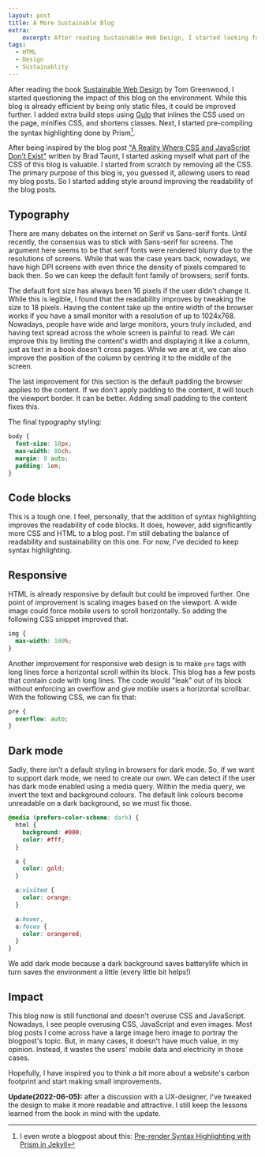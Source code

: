 ```yaml
---
layout: post
title: A More Sustainable Blog
extra:
    excerpt: After reading Sustainable Web Design, I started looking for ways to reduce the carbon footprint of this blog.
tags: 
  - HTML
  - Design
  - Sustainablity
---
```


After reading the book [Sustainable Web Design][1] by Tom Greenwood, I started questioning the impact of this blog on the environment.
While this blog is already efficient by being only static files, it could be improved further.
I added extra build steps using [Gulp][2] that inlines the CSS used on the page, minifies CSS, and shortens classes.
Next, I started pre-compiling the syntax highlighting done by Prism[^1].

After being inspired by the blog post ["A Reality Where CSS and JavaScript Don't Exist"][3] written by Brad Taunt, I started asking myself what part of the CSS of this blog is valuable.
I started from scratch by removing all the CSS.
The primary purpose of this blog is, you guessed it, allowing users to read my blog posts.
So I started adding style around improving the readability of the blog posts.

## Typography

There are many debates on the internet on Serif vs Sans-serif fonts.
Until recently, the consensus was to stick with Sans-serif for screens.
The argument here seems to be that serif fonts were rendered blurry due to the resolutions of screens.
While that was the case years back, nowadays, we have high DPI screens with even thrice the density of pixels compared to back then.
So we can keep the default font family of browsers; serif fonts.

The default font size has always been 16 pixels if the user didn't change it.
While this is legible, I found that the readability improves by tweaking the size to 18 pixels.
Having the content take up the entire width of the browser works if you have a small monitor with a resolution of up to 1024x768.
Nowadays, people have wide and large monitors, yours truly included, and having text spread across the whole screen is painful to read.
We can improve this by limiting the content's width and displaying it like a column, just as text in a book doesn't cross pages.
While we are at it, we can also improve the position of the column by centring it to the middle of the screen.

The last improvement for this section is the default padding the browser applies to the content.
If we don't apply padding to the content, it will touch the viewport border.
It can be better.
Adding small padding to the content fixes this.

The final typography styling:

```css
body {
  font-size: 18px;
  max-width: 80ch;
  margin: 0 auto;
  padding: 1em;
}
```


## Code blocks

This is a tough one.
I feel, personally, that the addition of syntax highlighting improves the readability of code blocks.
It does, however, add significantly more CSS and HTML to a blog post.
I'm still debating the balance of readability and sustainability on this one.
For now, I've decided to keep syntax highlighting.

## Responsive

HTML is already responsive by default but could be improved further.
One point of improvement is scaling images based on the viewport.
A wide image could force mobile users to scroll horizontally.
So adding the following CSS snippet improved that.

```css
img {
  max-width: 100%;
}
```

Another improvement for responsive web design is to make `pre` tags with long lines force a horizontal scroll within its block.
This blog has a few posts that contain code with long lines.
The code would "leak" out of its block without enforcing an overflow and give mobile users a horizontal scrollbar.
With the following CSS, we can fix that:

```css
pre {
  overflow: auto;
}
```

## Dark mode

Sadly, there isn't a default styling in browsers for dark mode.
So, if we want to support dark mode, we need to create our own.
We can detect if the user has dark mode enabled using a media query.
Within the media query, we invert the text and background colours.
The default link colours become unreadable on a dark background, so we must fix those.


```css
@media (prefers-color-scheme: dark) {
  html {
    background: #000;
    color: #fff;
  }

  a {
    color: gold;
  }

  a:visited {
    color: orange;
  }

  a:hover,
  a:focus {
    color: orangered;
  }
}
```

We add dark mode because a dark background saves batterylife which in turn saves the environment a little (every little bit helps!)

## Impact

This blog now is still functional and doesn't overuse CSS and JavaScript.
Nowadays, I see people overusing CSS, JavaScript and even images.
Most blog posts I come across have a large image hero image to portray the blogpost's topic.
But, in many cases, it doesn't have much value, in my opinion.
Instead, it wastes the users' mobile data and electricity in those cases.

Hopefully, I have inspired you to think a bit more about a website's carbon footprint and start making small improvements.

**Update(2022-06-05):** after a discussion with a UX-designer, I've tweaked the design to make it more readable and attractive. I still keep the lessons learned from the book in mind with the update.

[1]: https://abookapart.com/products/sustainable-web-design
[2]: https://gulpjs.com
[3]: https://tdarb.org/css-js-mistake
[4]: https://brianvanburken.nl/pre-render-syntax-highlighting-with-prism-in-jekyll

[^1]: I even wrote a blogpost about this: [Pre-render Syntax Highlighting with Prism in Jekyll][4]
